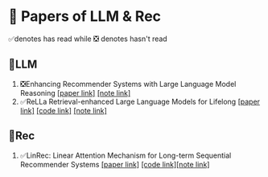 # 🤗 Papers of LLM & Rec
 ✅denotes has read while ❎ denotes hasn't read  



## 🚀LLM
1. ❎Enhancing Recommender Systems with Large Language Model Reasoning 
[[paper link]](https://arxiv.org/abs/2308.10835) 
[[note link]](/Enhancing%20Recommender%20Systems%20with%20Large%20Language%20Model%20Reasoning/note.md)
2. ✅ReLLa Retrieval-enhanced Large Language Models for Lifelong
[[paper link]](https://arxiv.org/abs/2308.11131) [[code link]](https://github.com/LaVieEnRose365/ReLLa)
[[note link]](/ReLLa%20Retrieval-enhanced%20Large%20Language%20Models%20for%20Lifelong//note.md)

## 🚀Rec
1. ✅LinRec: Linear Attention Mechanism for Long-term Sequential
 Recommender Systems [[paper link]](https://dl.acm.org/doi/10.1145/3539618.3591717) [[code link]](https://github.com/Applied-Machine-Learning-Lab/LinRec)[[note link]](./Linrec/Linrec_note.pdf)